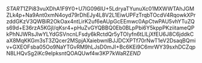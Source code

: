 $START$1ZPi83vuXDhA1F9Y0+U7lG096lU+5LdryaTYunuXc01MXWWTAhJGMZLk4p+Na9Ant0xmN4oyd79rDhEJy4L8V2L1EiwUPFzTrqbTOcdV4RqowkXPrzddGKzV3QWBiR2OkOax4ntLirK2uf6eAUpGcEEmwc0ApCtwPAU5vhYTuZQs69d+E36rzA5KGjI/qKsr4+pHuZvGYQBBQ0Eb0BLpPbi6Y5kppPKziitameQPkPhNJWRsJlwYLYdGSVncnLFsdy6kRctdQr5yTOIyfn6tLlLjXfEU6J8C6jddkCaX8MqKKGm3sT3ZQcer2MSpjAXaiebwnlBJJDCXPTf70rNwT1eV2DsaqBQmiv+GXEOFsba05Oo9NaYTGvRM9hLJsD0mJI+Bc6KEi9C6mrWY39sxhDCZqpN8LHQvSg2iKc9eIpksntQOAQUwf4w3KP7kWaRZ$END$